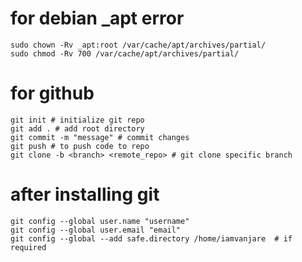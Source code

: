 # for debian _apt error
    sudo chown -Rv _apt:root /var/cache/apt/archives/partial/
    sudo chmod -Rv 700 /var/cache/apt/archives/partial/

# for github
    git init # initialize git repo
    git add . # add root directory
    git commit -m "message" # commit changes
    git push # to push code to repo
    git clone -b <branch> <remote_repo> # git clone specific branch

# after installing git 
    git config --global user.name "username"
    git config --global user.email "email"
    git config --global --add safe.directory /home/iamvanjare  # if required